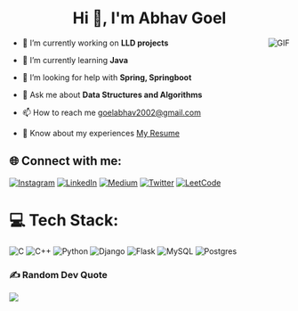 <h1 align="center">Hi 👋, I'm Abhav Goel</h1>
<img align="right" alt="GIF" src="https://i.pinimg.com/originals/e4/26/70/e426702edf874b181aced1e2fa5c6cde.gif" />


- 🔭 I’m currently working on **LLD projects**

- 🌱 I’m currently learning **Java**

- 🤝 I’m looking for help with **Spring, Springboot**

- 💬 Ask me about **Data Structures and Algorithms**

- 📫 How to reach me [goelabhav2002@gmail.com](mailto:goelabhav2002@gmail.com)

- 📄 Know about my experiences [My Resume](https://drive.google.com/file/d/143Qqd-M5zItb4S6O75rlbkIvh-NLyMJs/view?usp=sharing)

## 🌐 Connect with me:
[![Instagram](https://img.shields.io/badge/Instagram-%23E4405F.svg?logo=Instagram&logoColor=white)](https://instagram.com/abhav._) [![LinkedIn](https://img.shields.io/badge/LinkedIn-%230077B5.svg?logo=linkedin&logoColor=white)](https://linkedin.com/in/abhavgoel) [![Medium](https://img.shields.io/badge/Medium-12100E?logo=medium&logoColor=white)](https://medium.com/@abhavgoel) [![Twitter](https://img.shields.io/badge/Twitter-%231DA1F2.svg?logo=Twitter&logoColor=white)](https://twitter.com/Silverback1403) [![LeetCode](https://img.shields.io/badge/-LeetCode-FFA116.svg?logo=LeetCode&logoColor=black)](https://leetcode.com/abhavgoel)

# 💻 Tech Stack:
![C](https://img.shields.io/badge/c-%2300599C.svg?style=for-the-badge&logo=c&logoColor=white) ![C++](https://img.shields.io/badge/c++-%2300599C.svg?style=for-the-badge&logo=c%2B%2B&logoColor=white) ![Python](https://img.shields.io/badge/python-3670A0?style=for-the-badge&logo=python&logoColor=ffdd54) ![Django](https://img.shields.io/badge/django-%23092E20.svg?style=for-the-badge&logo=django&logoColor=white) ![Flask](https://img.shields.io/badge/flask-%23000.svg?style=for-the-badge&logo=flask&logoColor=white)
 ![MySQL](https://img.shields.io/badge/mysql-%2300000f.svg?style=for-the-badge&logo=mysql&logoColor=white) ![Postgres](https://img.shields.io/badge/postgres-%23316192.svg?style=for-the-badge&logo=postgresql&logoColor=white) 
### ✍️ Random Dev Quote
![](https://quotes-github-readme.vercel.app/api?type=horizontal&theme=radical)

